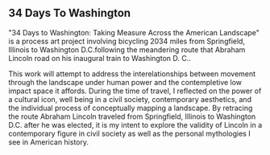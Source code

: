 ## 34 Days To Washington

"34 Days to Washington: Taking Measure Across the American Landscape" is a process art project involving bicycling 2034 miles from Springfield, Illinois to Washington D.C.following the meandering route that Abraham Lincoln road on his inaugural train to Washington D. C..

This work will attempt to address the interelationships between movement through the landscape under human power and the contempletive low impact space it affords. During the time of travel, I reflected on the power of a cultural icon, well being in a civil society, contemporary aesthetics, and the individual process of conceptually mapping a landscape. By retracing the route Abraham Lincoln traveled from Springfield, Illinois to Washington D.C. after he was elected, it is my intent to explore the validity of Lincoln in a contemporary figure in civil society as well as the personal mythologies I see in American history.
